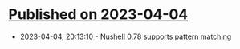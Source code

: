 # [Published on 2023-04-04](index.md)

* [2023-04-04, 20:13:10](https://lobste.rs/s/0qpyvc/nushell_0_78_supports_pattern_matching) - [Nushell 0.78 supports pattern matching](https://www.nushell.sh/blog/2023-04-04-nushell_0_78.html#pattern-matching-jt)

